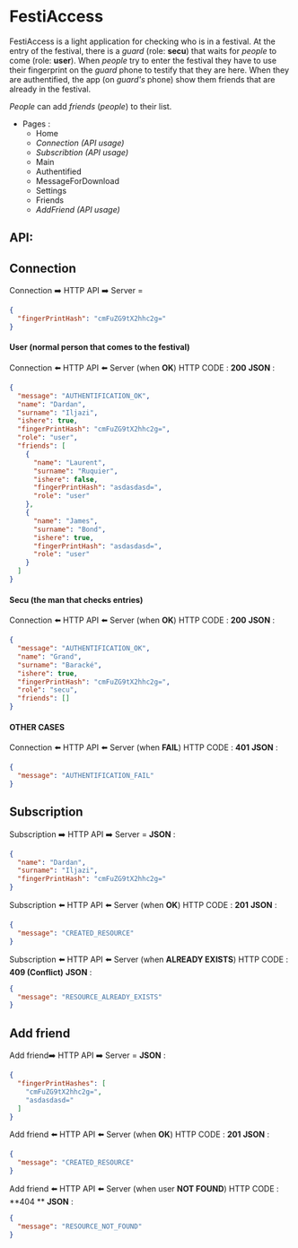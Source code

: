 # FestiAccess

FestiAccess is a light application for checking who is in a festival. At the entry of the festival, there is a *guard*  (role: **secu**) that waits for *people* to come (role: **user**). When *people* try to enter the festival they have to use their fingerprint on the *guard* phone to testify that they are here. When they are authentified, the app (on *guard's* phone) show them friends that are already in the festival.

*People* can add *friends* (*people*) to their list.



- Pages :
  - Home
  - *Connection (API usage)*
  - *Subscribtion (API usage)*
  - Main 
  - Authentified ​​
  - MessageForDownload ​​
  - Settings 
  - Friends
  - *AddFriend (API usage)*



## API: 

## 	Connection

Connection :arrow_right: HTTP API :arrow_right: Server = 
```json
{
  "fingerPrintHash": "cmFuZG9tX2hhc2g="
}
```

#### User (normal person that comes to the festival)

Connection :arrow_left: HTTP API :arrow_left: Server (when **OK**)
HTTP CODE : **200**
**JSON** :

```json
{
  "message": "AUTHENTIFICATION_OK",
  "name": "Dardan",
  "surname": "Iljazi",
  "ishere": true,
  "fingerPrintHash": "cmFuZG9tX2hhc2g=",
  "role": "user",
  "friends": [
    {
      "name": "Laurent",
      "surname": "Ruquier",
      "ishere": false,
      "fingerPrintHash": "asdasdasd=",
      "role": "user"
    },
    {
      "name": "James",
      "surname": "Bond",
      "ishere": true,
      "fingerPrintHash": "asdasdasd=",
      "role": "user"
    }
  ]
}
```





#### Secu (the man that checks entries)

Connection :arrow_left: HTTP API :arrow_left: Server (when **OK**)
HTTP CODE : **200**
**JSON** :

```json
{
  "message": "AUTHENTIFICATION_OK",
  "name": "Grand",
  "surname": "Baracké",
  "ishere": true,
  "fingerPrintHash": "cmFuZG9tX2hhc2g=",
  "role": "secu",
  "friends": []
}
```



#### OTHER CASES

Connection :arrow_left: HTTP API :arrow_left: Server (when **FAIL**)
HTTP CODE : **401**
**JSON** :

```json
{
  "message": "AUTHENTIFICATION_FAIL"
}
```





## 	Subscription

Subscription :arrow_right: HTTP API :arrow_right: Server = 
**JSON** :

```json
{
  "name": "Dardan",
  "surname": "Iljazi",
  "fingerPrintHash": "cmFuZG9tX2hhc2g="
}
```

Subscription :arrow_left: HTTP API :arrow_left: Server (when **OK**)
HTTP CODE : **201**
**JSON** :

```json
{
  "message": "CREATED_RESOURCE"
}
```



Subscription :arrow_left: HTTP API :arrow_left: Server (when **ALREADY EXISTS**)
HTTP CODE : **409 (Conflict)**
**JSON** :

```json
{
  "message": "RESOURCE_ALREADY_EXISTS"
}
```



## 	Add friend

Add friend:arrow_right: HTTP API :arrow_right: Server = 
**JSON** :

```json
{
  "fingerPrintHashes": [
    "cmFuZG9tX2hhc2g=",
    "asdasdasd="
  ]
}
```



Add friend :arrow_left: HTTP API :arrow_left: Server (when **OK**)
HTTP CODE : **201**
**JSON** :

```json
{
  "message": "CREATED_RESOURCE"
}
```



Add friend :arrow_left: HTTP API :arrow_left: Server (when user **NOT FOUND**)
HTTP CODE : **404 **
**JSON** :

```json
{
  "message": "RESOURCE_NOT_FOUND"
}
```





